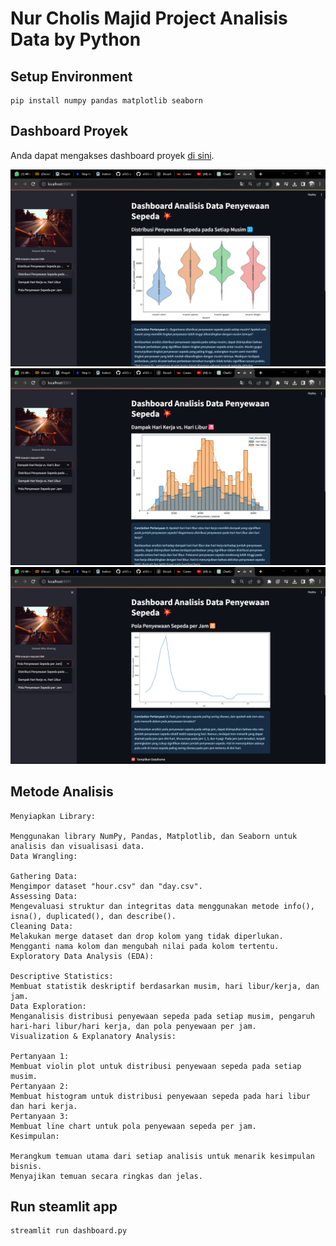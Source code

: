 # Nur Cholis Majid Project Analisis Data by Python

## Setup Environment

```
pip install numpy pandas matplotlib seaborn
```

## Dashboard Proyek

Anda dapat mengakses dashboard proyek [di sini](http://localhost:8501).

![Screenshot Dashboard 1](Screenshot1.png)
![Screenshot Dashboard 2](Screenshot2.png)
![Screenshot Dashboard 3](Screenshot3.png)

## Metode Analisis

```
Menyiapkan Library:

Menggunakan library NumPy, Pandas, Matplotlib, dan Seaborn untuk analisis dan visualisasi data.
Data Wrangling:

Gathering Data:
Mengimpor dataset "hour.csv" dan "day.csv".
Assessing Data:
Mengevaluasi struktur dan integritas data menggunakan metode info(), isna(), duplicated(), dan describe().
Cleaning Data:
Melakukan merge dataset dan drop kolom yang tidak diperlukan.
Mengganti nama kolom dan mengubah nilai pada kolom tertentu.
Exploratory Data Analysis (EDA):

Descriptive Statistics:
Membuat statistik deskriptif berdasarkan musim, hari libur/kerja, dan jam.
Data Exploration:
Menganalisis distribusi penyewaan sepeda pada setiap musim, pengaruh hari-hari libur/hari kerja, dan pola penyewaan per jam.
Visualization & Explanatory Analysis:

Pertanyaan 1:
Membuat violin plot untuk distribusi penyewaan sepeda pada setiap musim.
Pertanyaan 2:
Membuat histogram untuk distribusi penyewaan sepeda pada hari libur dan hari kerja.
Pertanyaan 3:
Membuat line chart untuk pola penyewaan sepeda per jam.
Kesimpulan:

Merangkum temuan utama dari setiap analisis untuk menarik kesimpulan bisnis.
Menyajikan temuan secara ringkas dan jelas.
```

## Run steamlit app

```
streamlit run dashboard.py
```

